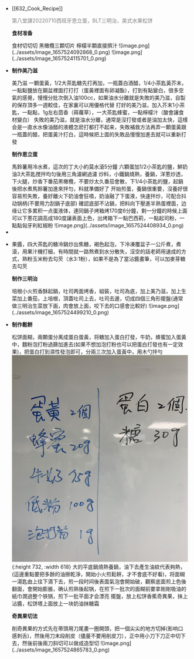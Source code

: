 - [[632_Cook_Recipe]] <p style="color:grey">第八堂課20220710西班牙恩立蛋，BLT三明治，美式水果松饼</p>
  
  <p style="font-weight:bold">食材准备</p>
  食材切切切
  黑橄欖三顆切片
  檸檬半顆直接擠汁
  ![image.png](../assets/image_1657524092868_0.png)
  ![image.png](../assets/image_1657524115701_0.png)
- <p style="font-weight:bold">制作美乃滋</p>
  美乃滋 一顆蛋黃，1/2大茶匙糖先打再加，一瓶蓋白酒醋，1/4小茶匙黃芥末，一點點鹽放在鋼盆裡面打打打（蛋黃裡面有卵凝酯），打到有點變白，很多空氣的感覺，慢慢分批次倒入油100cc，如果油水分離就是失敗的美乃滋，自製的保存頂多一週較佳，在家裏可以用優格代替
  打好的美乃滋，加入芥末1小茶匙，一點點，1g左右茴香（蒔蘿草），一大茶匙蜂蜜，一點檸檬汁（酸會讓食材變白）
  失敗的美乃滋，就是油水分離，通常是沒打發或者是油加太快，這樣会是一直水水像油醋的液體怎麽打都打不起来，失敗補救方法再弄一顆蛋黃跟一瓶蓋的醋，把蛋黃汁打白，這時候把上面的失敗品慢慢加進去就可以重新打發
  
  <p style="font-weight:bold">制作恩立蛋</p>
  馬鈴薯用冷水煮，這次的丁大小約莫水滾5分鐘
  六顆蛋加1/2小茶匙的鹽，鮮奶油3大茶匙搅拌均匀後用三角濾網過濾
  炒料，小鐵鍋燒熱，養鍋，洋蔥炒透，下火腿，炒香下番茄黑橄欖，不要炒太久番茄會散，下1/4小茶匙的鹽，起鍋後把水煮馬鈴薯加進來拌匀，料就準備好了
  开始煎蛋，養鍋很重要，沒養好很容易煎失敗，養好離火下奶油會狂噴，奶油融了下蛋液，快速拌炒，可配合抖动锅柄(不要用力刮鍋子底部) 確認底部不沾鍋，把料向下壓進半熟蛋裡面，边缘让它多累积一点蛋液体，連同鍋子烤箱烤170度6分鐘，剩一分鐘的時候上面可以下蔥花調高成180度讓表面上色，出烤箱下一點巴西莉，一點起司粉，一點點匈牙利紅椒粉
  ![image.png](../assets/image_1657524408934_0.png)
-
- 果醬，四大茶匙的糖冷鍋炒出焦糖，褐色起泡，下冷凍覆盆子一公斤煮，煮滾，用果汁機打細，有時間就一路熬煮到水分散失，沒空的話老師用速成的方式，熟粉玉米粉去勾芡（水3:1粉），如果不是為了當沾醬畫筆，可以加麥芽糖去勾芡
  
  <p style="font-weight:bold">制作三明治</p>
  培根小火煎香酥起鍋，吐司两面烤香，組裝，吐司為底，加上美乃滋，加上生菜加上番茄，上培根，頂蓋吐司上去，吐司去邊，切成四個三角形擺盤(通常做三明治生菜放下面，肉會放上面，咬下去的口感會比較好)
  ![image.png](../assets/image_1657524499210_0.png)
- <p style="font-weight:bold">制作鬆餅</p>
  
  松饼面糊，兩顆蛋分离成蛋白蛋黃，将糖加入蛋白打發，牛奶，蜂蜜加入蛋黃中，麵粉泡打粉過篩加進去(如果不想加泡打粉也可以把蛋白打發也有一定效果)，把蛋白打到濕性發泡即可，分兩三次加入蛋黃中，用木勺拌勻
  ![image.png](../assets/image_1657524572440_0.png){:height 732, :width 618}
  大的平底鍋燒熱養鍋，油下去產生油紋代表夠熱，(這邊重點要把多餘的油擦乾淨，開始小火煎鬆餅，才不會底不好看)，将面糊一湯匙由上往下滴下去，煎一段时间後表面氣泡會開始破，觀察底面煎上色後翻面，會開始膨脹，确认煎熟後起锅，在煎下一批次的面糊前要拿剛剛吸油的紙巾潤過整个铁锅，煎下一批平面才会漂亮
  擺盤，放上松饼香蕉奇異果，抹上沾醬，松饼塔上面放上一块奶油抹糖霜
  
  
  
  <p style="font-weight:bold">奇異果切法</p>
  削奇異果的方式先在蒂頭用刀尾畫一圈開頭，把一個尖尖的地方切掉(影响口感刺舌)，然後用刀末段削皮（儘量不要用削皮刀），正中用小刀下刀正中切下去，然後前後兩刀斜切可以做成造型切
  ![image.png](../assets/image_1657524865783_0.png)